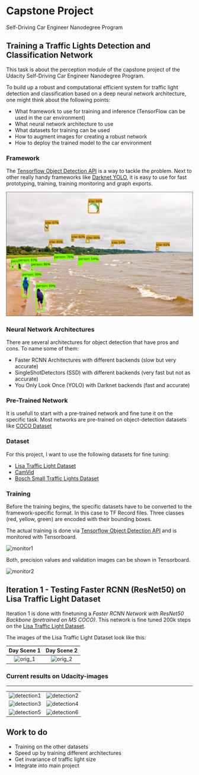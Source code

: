 # Capstone Project
Self-Driving Car Engineer Nanodegree Program

[//]: # (Image References)
[image1]: ./imgs/training_trafficlight_sg/training_monitoring.png "moni1"
[image2]: ./imgs/training_trafficlight_sg/training_monitoring2.png "moni2"

[image3]: ./imgs/training_trafficlight_sg/detection1.jpg "detect1"
[image4]: ./imgs/training_trafficlight_sg/detection1b.jpg "detect2"
[image5]: ./imgs/training_trafficlight_sg/detection1c.jpg "detect3"
[image6]: ./imgs/training_trafficlight_sg/detection2.jpg "detect4"
[image7]: ./imgs/training_trafficlight_sg/detection2b.jpg "detect5"
[image8]: ./imgs/training_trafficlight_sg/detection3.jpg "detect6"

[image9]: ./imgs/training_trafficlight_sg/daySequence1.jpg "orig_modality1"
[image10]: ./imgs/training_trafficlight_sg/daySequence1b.jpg "orig_modality2"

[image11]: https://github.com/tensorflow/models/blob/master/research/object_detection/g3doc/img/kites_detections_output.jpg "tensorflow_object"


## Training a Traffic Lights Detection and Classification Network

This task is about the perception module of the capstone project of the Udacity Self-Driving Car Engineer Nanodegree Program.

To build up a robust and computational efficient system for traffic light detection and classification based on a deep neural network architecture, one might think about the following points:

- What framework to use for training and inference (TensorFlow can be used in the car environment)
- What neural network architecture to use
- What datasets for training can be used
- How to augment images for creating a robust network
- How to deploy the trained model to the car environment


### Framework

The [Tensorflow Object Detection API](https://github.com/tensorflow/models/tree/master/research/object_detection) is a way to tackle the problem. Next to other really handy frameworks like [Darknet YOLO](https://pjreddie.com/darknet/yolo/), it is easy to use for fast prototyping, training, training monitoring and graph exports.

![detectionAPI][image11]

### Neural Network Architectures

There are several architectures for object detection that have pros and cons. To name some of them:

- Faster RCNN Architectures with different backends (slow but very accurate)
- SingleShotDetectors (SSD) with different backends (very fast but not as accurate)
- You Only Look Once (YOLO) with Darknet backends (fast and accurate)


### Pre-Trained Network

It is usefull to start with a pre-trained network and fine tune it on the specific task. Most networks are pre-trained on object-detection datasets like [COCO Dataset](http://cocodataset.org/#home) 


### Dataset

For this project, I want to use the following datasets for fine tuning:
- [Lisa Traffic Light Dataset](https://www.kaggle.com/mbornoe/lisa-traffic-light-dataset/home)
- [CamVid](http://mi.eng.cam.ac.uk/research/projects/VideoRec/CamVid/)
- [Bosch Small Traffic Lights Dataset](https://hci.iwr.uni-heidelberg.de/node/6132)


### Training

Before the training begins, the specific datasets have to be converted to the framework-specific format. In this case to TF Record files. Three classes (red, yellow, green) are encoded with their bounding boxes.

The actual training is done via [Tensorflow Object Detection API](https://github.com/tensorflow/models/tree/master/research/object_detection) and is monitored with Tensorboard.

![monitor1][image1]

Both, precision values and validation images can be shown in Tensorboard.

![monitor2][image2]




## Iteration 1 - Testing Faster RCNN (ResNet50) on Lisa Traffic Light Dataset

Iteration 1 is done with finetuning a *Faster RCNN Network with ResNet50 Backbone (pretrained on MS COCO)*. This network is fine tuned 200k steps on the [Lisa Traffic Light Dataset](https://www.kaggle.com/mbornoe/lisa-traffic-light-dataset/home).

The images of the Lisa Traffic Light Dataset look like this:

| Day Scene 1 | Day Scene 2 |
:-:|:-:
![orig_1][image9]|![orig_2][image10]



### Current results on Udacity-images
---

| | |
:-:|:-:
![detection1][image3]|![detection2][image4]
![detection3][image5]|![detection4][image6]
![detection5][image7]|![detection6][image8]


## Work to do

- Training on the other datasets
- Speed up by training different architectures
- Get invariance of traffic light size
- Integrate into main project



